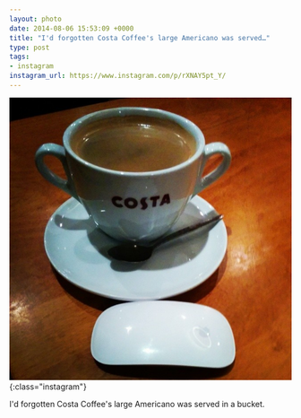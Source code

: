 ```yaml
---
layout: photo
date: 2014-08-06 15:53:09 +0000
title: "I'd forgotten Costa Coffee's large Americano was served…"
type: post
tags:
- instagram
instagram_url: https://www.instagram.com/p/rXNAY5pt_Y/
---
```


![Instagram - rXNAY5pt_Y](/img/rXNAY5pt_Y.jpg){:class="instagram"}

I'd forgotten Costa Coffee's large Americano was served in a bucket.
